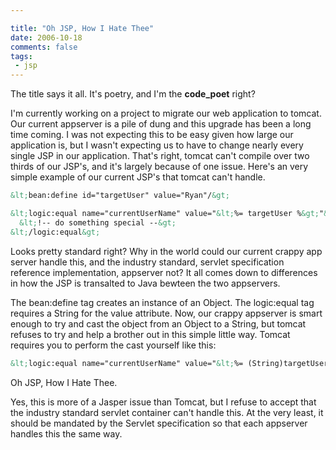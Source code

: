 ```yaml
---

title: "Oh JSP, How I Hate Thee"
date: 2006-10-18
comments: false
tags:
 - jsp
---
```


The title says it all. It's poetry, and I'm the **code\_poet** right?



I'm currently working on a project to migrate our web application to tomcat. Our current appserver is a pile of dung and this upgrade has been a long time coming. I was not expecting this to be easy given how large our application is, but I wasn't expecting us to have to change nearly every single JSP in our application. That's right, tomcat can't compile over two thirds of our JSP's, and it's largely because of one issue. Here's an very simple example of our current JSP's that tomcat can't handle.




```html
&lt;bean:define id="targetUser" value="Ryan"/&gt;

&lt;logic:equal name="currentUserName" value="&lt;%= targetUser %&gt;"&gt;
  &lt;!-- do something special --&gt;
&lt;/logic:equal&gt;
```



Looks pretty standard right? Why in the world could our current crappy app server handle this, and the industry standard, servlet specification reference implementation, appserver not? It all comes down to differences in how the JSP is transalted to Java bewteen the two appservers.



The bean:define tag creates an instance of an Object. The logic:equal tag requires a String for the value attribute. Now, our crappy appserver is smart enough to try and cast the object from an Object to a String, but tomcat refuses to try and help a brother out in this simple little way. Tomcat requires you to perform the cast yourself like this:



```html
&lt;logic:equal name="currentUserName" value="&lt;%= (String)targetUser %&gt;"&gt;
```



Oh JSP, How I Hate Thee.



Yes, this is more of a Jasper issue than Tomcat, but I refuse to accept that the industry standard servlet container can't handle this. At the very least, it should be mandated by the Servlet specification so that each appserver handles this the same way.
